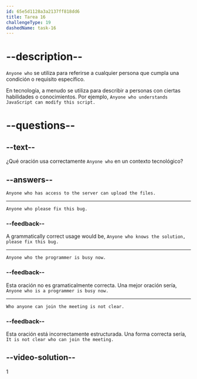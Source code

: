 ```yaml
---
id: 65e5d1128a3a2137ff818dd6
title: Tarea 16
challengeType: 19
dashedName: task-16
---
```


# --description--

`Anyone who` se utiliza para referirse a cualquier persona que cumpla una condición o requisito específico.

En tecnología, a menudo se utiliza para describir a personas con ciertas habilidades o conocimientos. Por ejemplo, `Anyone who understands JavaScript can modify this script.`

# --questions--

## --text--

¿Qué oración usa correctamente `Anyone who` en un contexto tecnológico?

## --answers--

`Anyone who has access to the server can upload the files.`

---

`Anyone who please fix this bug.`

### --feedback--

A grammatically correct usage would be, `Anyone who knows the solution, please fix this bug.`

---

`Anyone who the programmer is busy now.`

### --feedback--

Esta oración no es gramaticalmente correcta. Una mejor oración sería, `Anyone who is a programmer is busy now.`

---

`Who anyone can join the meeting is not clear.`

### --feedback--

Esta oración está incorrectamente estructurada. Una forma correcta sería, `It is not clear who can join the meeting.`

## --video-solution--

1
